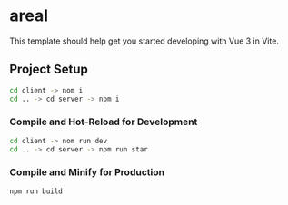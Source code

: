 # areal

This template should help get you started developing with Vue 3 in Vite.

## Project Setup

```sh
cd client -> nom i
cd .. -> cd server -> npm i
```

### Compile and Hot-Reload for Development

```sh
cd client -> nom run dev
cd .. -> cd server -> npm run star
```

### Compile and Minify for Production

```sh
npm run build
```
